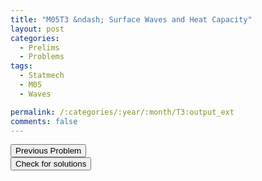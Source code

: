 ```yaml
---
title: "M05T3 &ndash; Surface Waves and Heat Capacity"
layout: post
categories:
  - Prelims
  - Problems
tags:
  - Statmech
  - M05
  - Waves

permalink: /:categories/:year/:month/T3:output_ext
comments: false
---
```

<object data="2005M3T.pdf" type="application/pdf" width="100%" height="500"></object>

<div class='navbar'>
	<div float='left'><button onclick="window.location='T2.html'" >Previous Problem</button></div>
	<div float='center'><button onclick="window.location='https://princetonprelim.com/prelim/15/'">Check for solutions</button></div>
	<div float='right'><button onclick="window.location='M1.html'" style='visibility: hidden;'> Next Problem</button></div>
</div>
